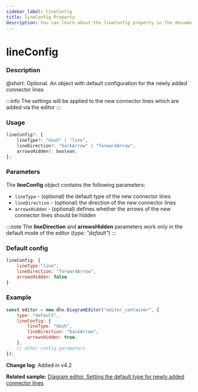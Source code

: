 ```yaml
---
sidebar_label: lineConfig
title: lineConfig Property
description: You can learn about the lineConfig property in the documentation of the DHTMLX JavaScript Diagram library. Browse developer guides and API reference, try out code examples and live demos, and download a free 30-day evaluation version of DHTMLX Diagram.
---
```


# lineConfig

### Description

@short: Optional. An object with default configuration for the newly added connector lines 

:::info
The settings will be applied to the new connector lines which are added via the editor
:::

### Usage

~~~js
lineConfig?: {
    lineType?: "dash" | "line",
    lineDirection?: "backArrow" | "forwardArrow",
    arrowsHidden?: boolean,
};
~~~

### Parameters

The **lineConfig** object contains the following parameters:

- `lineType` - (optional) the default type of the new connector lines
- `lineDirection` - (optional) the direction of the new connector lines
- `arrowsHidden` - (optional) defines whether the arrows of the new connector lines should be hidden

:::note
The **lineDirection** and **arrowsHidden** parameters work only in the default mode of the editor (*type: "default"*)
:::

### Default config

~~~js
lineConfig: {
    lineType:"line",
    lineDirection: "forwardArrow",
    arrowsHidden: false
}
~~~

### Example

~~~js {2-6}
const editor = new dhx.DiagramEditor("editor_container", {
    type: "default",
    lineConfig: {
        lineType: "dash",
        lineDirection: "backArrow",
        arrowsHidden: true,
    },
    // other config parameters
});
~~~

**Change log**: Added in v4.2

**Related sample:** [Diagram editor. Setting the default type for newly added connector lines](https://snippet.dhtmlx.com/22abzn5m)
